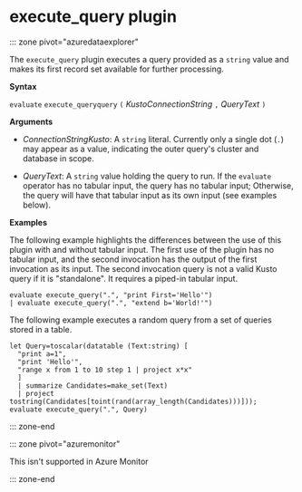 # execute_query plugin

::: zone pivot="azuredataexplorer"

The `execute_query` plugin executes a query provided as a `string` value and makes
its first record set available for further processing.

**Syntax**

`evaluate` `execute_queryquery` `(` *KustoConnectionString* `,` *QueryText* `)`

**Arguments**

* *ConnectionStringKusto*: A `string` literal. Currently only a single dot
  (`.`) may appear as a value, indicating the outer query's cluster and database
  in scope.
  
* *QueryText*: A `string` value holding the query to run.
  If the `evaluate` operator has no tabular input, the query has no tabular input;
  Otherwise, the query will have that tabular
  input as its own input (see examples below).

**Examples**

The following example highlights the differences between the use of this plugin
with and without tabular input. The first use of the plugin has no tabular
input, and the second invocation has the output of the first
invocation as its input. The second invocation query is not a valid
Kusto query if it is "standalone". It requires a piped-in tabular input.

<!-- csl -->
```
evaluate execute_query(".", "print First='Hello'")
| evaluate execute_query(".", "extend b='World!'")
```

The following example executes a random query from a set of queries stored
in a table.

<!-- csl -->
```
let Query=toscalar(datatable (Text:string) [
  "print a=1",
  "print 'Hello'",
  "range x from 1 to 10 step 1 | project x*x"
  ]
  | summarize Candidates=make_set(Text)
  | project tostring(Candidates[toint(rand(array_length(Candidates)))]));
evaluate execute_query(".", Query)
```

::: zone-end

::: zone pivot="azuremonitor"

This isn't supported in Azure Monitor

::: zone-end

